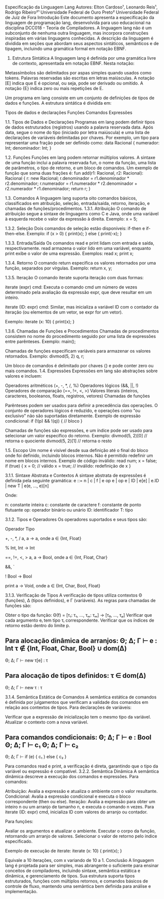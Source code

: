 Especificação da Linguagem Lang
Autores: Elton Cardoso¹, Leonardo Reis¹, Rodrigo Ribeiro²¹ Universidade Federal de Ouro Preto² Universidade Federal de Juiz de Fora
Introdução
Este documento apresenta a especificação da linguagem de programação lang, desenvolvida para uso educacional na disciplina DCC018 - Teoria de Compiladores. A linguagem lang não é um subconjunto de nenhuma outra linguagem, mas incorpora construções inspiradas em várias linguagens conhecidas. A descrição da linguagem é dividida em seções que abordam seus aspectos sintáticos, semânticos e de tipagem, incluindo uma gramática formal em notação EBNF.
1. Estrutura Sintática
A linguagem lang é definida por uma gramática livre de contexto, apresentada em notação EBNF. Nesta notação:

Metassímbolos são delimitados por aspas simples quando usados como tokens.
Palavras reservadas são escritas em letras maiúsculas.
A notação [E] indica que E é opcional, ou seja, pode ser derivado ou omitido.
A notação {E} indica zero ou mais repetições de E.

Um programa em lang consiste em um conjunto de definições de tipos de dados e funções. A estrutura sintática é dividida em:

Tipos de dados e declarações
Funções
Comandos
Expressões

1.1. Tipos de Dados e Declarações
Programas em lang podem definir tipos de dados estruturados (registros) usando a palavra reservada data. Após data, segue o nome do tipo (iniciado por letra maiúscula) e uma lista de declarações de variáveis delimitadas por chaves. Por exemplo, um tipo para representar uma fração pode ser definido como:
data Racional {
    numerador: Int;
    denominador: Int;
}

1.2. Funções
Funções em lang podem retornar múltiplos valores. A sintaxe de uma função inclui a palavra reservada fun, o nome da função, uma lista de parâmetros, o tipo de retorno, e um bloco de comandos. Um exemplo de função que soma duas frações é:
fun add(r1: Racional, r2: Racional): Racional {
    r: new Racional;
    r.denominador = r1.denominador * r2.denominador;
    r.numerador = r1.numerador * r2.denominador + r2.numerador * r1.denominador;
    return r;
}

1.3. Comandos
A linguagem lang suporta oito comandos básicos, classificados em atribuição, seleção, entrada/saída, retorno, iteração, e chamadas de funções/procedimentos.
1.3.1. Atribuição
O comando de atribuição segue a sintaxe de linguagens como C e Java, onde uma variável à esquerda recebe o valor da expressão à direita. Exemplo:
x = 5;

1.3.2. Seleção
Dois comandos de seleção estão disponíveis: if-then e if-then-else. Exemplo:
if (x > 0) {
    print(x);
} else {
    print(-x);
}

1.3.3. Entrada/Saída
Os comandos read e print lidam com entrada e saída, respectivamente. read armazena o valor lido em uma variável, enquanto print exibe o valor de uma expressão. Exemplos:
read x;
print x;

1.3.4. Retorno
O comando return especifica os valores retornados por uma função, separados por vírgulas. Exemplo:
return x, y;

1.3.5. Iteração
O comando iterate suporta iteração com duas formas:

iterate (expr) cmd: Executa o comando cmd um número de vezes determinado pela avaliação da expressão expr, que deve resultar em um inteiro.

iterate (ID: expr) cmd: Similar, mas inicializa a variável ID com o contador da iteração (ou elementos de um vetor, se expr for um vetor).


Exemplo:
iterate (x: 10) {
    print(x);
}

1.3.6. Chamadas de Funções e Procedimentos
Chamadas de procedimentos consistem no nome do procedimento seguido por uma lista de expressões entre parênteses. Exemplo:
main();

Chamadas de funções especificam variáveis para armazenar os valores retornados. Exemplo:
divmod(5, 2) q, r;

Um bloco de comandos é delimitado por chaves {} e pode conter zero ou mais comandos.
1.4. Expressões
Expressões em lang são abstrações sobre valores e incluem:

Operadores aritméticos (+, -, *, /, %)
Operadores lógicos (&&, ||, !)
Operadores de comparação (==, !=, <, >)
Valores literais (inteiros, caracteres, booleanos, floats, registros, vetores)
Chamadas de funções

Parênteses podem ser usados para definir a precedência das operações. O conjunto de operadores lógicos é reduzido, e operações como "ou exclusivo" não são suportadas diretamente. Exemplo de expressão condicional:
if (!(p) && !(q)) {
    // bloco
}

Chamadas de funções são expressões, e um índice pode ser usado para selecionar um valor específico do retorno. Exemplo:
divmod(5, 2)[0] // retorna o quociente
divmod(5, 2)[1] // retorna o resto

1.5. Escopo
Um nome é visível desde sua definição até o final do bloco onde foi definido, incluindo blocos internos. Não é permitido redefinir um nome em blocos internos. Exemplo de código inválido:
read num;
x = false;
if (true) {
    x = 0; // válido
    x = true; // inválido: redefinição de x
}

3.1.1. Sintaxe Abstrata e Contextos
A sintaxe abstrata de expressões é definida pela seguinte gramática:
e ::= n | c | f | e op e | op e | ID | e[e] | e.ID | new T | e(e, ..., e)[n]

Onde:

n: constante inteira
c: constante de caractere
f: constante de ponto flutuante
op: operador binário ou unário
ID: identificador
T: tipo

3.1.2. Tipos e Operadores
Os operadores suportados e seus tipos são:



Operador
Tipo



+, -, *, /
a, a → a, onde a ∈ {Int, Float}


%
Int, Int → Int


==, !=, <, >
a, a → Bool, onde a ∈ {Int, Float, Char}


&&, `



!
Bool → Bool


print
a → Void, onde a ∈ {Int, Char, Bool, Float}


3.1.3. Verificação de Tipos
A verificação de tipos utiliza contextos Θ (funções), Δ (tipos definidos), e Γ (variáveis). As regras para chamadas de funções são:

Obter o tipo da função: Θ(f) = [τ₁: τ₁, ..., τₘ: τₘ] → [τ₀, ..., τₚ]
Verificar que cada argumento eᵢ tem tipo τᵢ correspondente.
Verificar que os índices de retorno estão dentro do limite p.

Para alocação dinâmica de arranjos:
Θ; Δ; Γ ⊢ e : Int    τ ∉ {Int, Float, Char, Bool} ∪ dom(Δ)
------------------------------------------------------
Θ; Δ; Γ ⊢ new τ[e] : τ

Para alocação de tipos definidos:
τ ∈ dom(Δ)
----------------
Θ; Δ; Γ ⊢ new τ : τ

3.1.4. Semântica Estática de Comandos
A semântica estática de comandos é definida por julgamentos que verificam a validade dos comandos em relação aos contextos de tipos. Para declarações de variáveis:

Verificar que a expressão de inicialização tem o mesmo tipo da variável.
Atualizar o contexto com a nova variável.

Para comandos condicionais:
Θ; Δ; Γ ⊢ e : Bool    Θ; Δ; Γ ⊢ c₁    Θ; Δ; Γ ⊢ c₂
---------------------------------------------------
Θ; Δ; Γ ⊢ if (e) { c₁ } else { c₂ }

Para comandos read e print, a verificação é direta, garantindo que o tipo da variável ou expressão é compatível.
3.2.2. Semântica Dinâmica
A semântica dinâmica descreve a execução dos comandos e expressões. Para comandos:

Atribuição: Avalia a expressão e atualiza o ambiente com o valor resultante.
Condicional: Avalia a expressão condicional e executa o bloco correspondente (then ou else).
Iteração: Avalia a expressão para obter um inteiro n ou um arranjo de tamanho n, e executa o comando n vezes. Para iterate (ID: expr) cmd, inicializa ID com valores do arranjo ou contador.

Para funções:

Avaliar os argumentos e atualizar o ambiente.
Executar o corpo da função, retornando um arranjo de valores.
Selecionar o valor de retorno pelo índice especificado.

Exemplo de execução de iterate:
iterate (x: 10) {
    print(x);
}

Equivale a 10 iterações, com x variando de 10 a 1.
Conclusão
A linguagem lang é projetada para ser simples, mas abrangente o suficiente para ensinar conceitos de compiladores, incluindo sintaxe, semântica estática e dinâmica, e gerenciamento de tipos. Sua estrutura suporta tipos estruturados, funções com múltiplos retornos, e comandos básicos de controle de fluxo, mantendo uma semântica bem definida para análise e implementação.